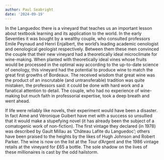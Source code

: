 ```yaml
---
author: Paul Seabright
date: '2024-09-19'
---
```


In the Languedoc there is a vineyard that teaches us an important lesson about textbook learning and its application to the world. In the early Seventies it was bought by a wealthy couple, who consulted professors Emile Peynaud and Henri Enjalbert, the world’s leading academic oenologist and oenological geologist respectively. Between them these men convinced the couple that their new vineyard had a theoretically ideal microclimate for wine-making. When planted with theoretically ideal vines whose fruits would be processed in the optimal way according to the up-to-date science of oenology, this vineyard had the potential to produce wine to match the great first growths of Bordeaux. The received wisdom that great wine was the product of an inscrutable (and untransferable) tradition was quite mistaken, the professors said: it could be done with hard work and a fanatical attention to detail. The couple, who had no experience of wine-making but much faith in professorial expertise, took a deep breath and went ahead.

If life were reliably like novels, their experiment would have been a disaster. In fact Aimé and Véronique Guibert have met with a success so unsullied that it would make a stupefying novel (it has already been the subject of a comatogenic work of non-fiction). The first vintage they declared (in 1978) was described by Gault Millau as ‘Château Lafite du Languedoc’; others have been praised to the heights by the likes of Hugh Johnson and Robert Parker. The wine is now on the list at the Tour d’Argent and the 1986 vintage retails at the vineyard for £65 a bottle. The sole shadow on the lives of these millionaires is cast by the odd hailstorm.
